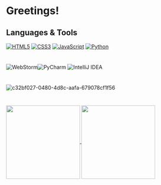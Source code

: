 # Greetings!

## Languages & Tools
[![HTML5](https://img.shields.io/badge/html5-%23E34F26.svg?style=for-the-badge&logo=html5&logoColor=white)]()
[![CSS3](https://img.shields.io/badge/css3-%231572B6.svg?style=for-the-badge&logo=css3&logoColor=white)]()
[![JavaScript](https://img.shields.io/badge/javascript-%23323330.svg?style=for-the-badge&logo=javascript&logoColor=%23F7DF1E)]()
[![Python](https://img.shields.io/badge/python-3670A0?style=for-the-badge&logo=python&logoColor=ffdd54)]()
#
![WebStorm](https://img.shields.io/badge/webstorm-143?style=for-the-badge&logo=webstorm&logoColor=white&color=black)![PyCharm](https://img.shields.io/badge/pycharm-143?style=for-the-badge&logo=pycharm&logoColor=black&color=black&labelColor=green) ![IntelliJ IDEA](https://img.shields.io/badge/IntelliJIDEA-000000.svg?style=for-the-badge&logo=intellij-idea&logoColor=white)

#
![c32bf027-0480-4d8c-aafa-679078cf1f56](https://github.com/CFokstuen/CFokstuen/assets/118830275/c8ccf8bf-c6cb-4231-8080-961550af3dbe)
# 
<a href="https://github.com/CFokstuen">
  <img height="200" align="center" src="https://github-readme-stats.vercel.app/api?username=CFokstuen&hide_rank=true&show_icons=true&&card_width=400&theme=radical" />
</a>
<a href="https://github.com/CFokstuen">
  <img height="200" align="center" src="https://github-readme-stats.vercel.app/api/top-langs/?username=CFokstuen&langs_count=8&&card_width=560&theme=radical" />
</a>




